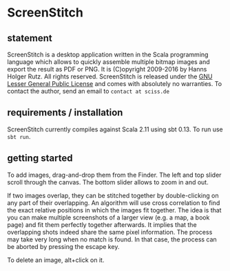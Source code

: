 # ScreenStitch

## statement

ScreenStitch is a desktop application written in the Scala programming language which allows to quickly assemble multiple bitmap images and export the result as PDF or PNG. It is (C)opyright 2009-2016 by Hanns Holger Rutz. All rights reserved. ScreenStitch is released under the [GNU Lesser General Public License](https://raw.github.com/Sciss/ScreenStitch/master/licenses/ScreenStitch-License.txt) and comes with absolutely no warranties. To contact the author, send an email to `contact at sciss.de`

## requirements / installation

ScreenStitch currently compiles against Scala 2.11 using sbt 0.13. To run use `sbt run`.

## getting started

To add images, drag-and-drop them from the Finder. The left and top slider scroll through the canvas. The bottom slider allows to zoom in and out.

If two images overlap, they can be stitched together by double-clicking on any part of their overlapping. An algorithm will use cross correlation to find the exact relative positions in which the images fit together. The idea is that you can make multiple screenshots of a larger view (e.g. a map, a book page) and fit them perfectly together afterwards. It implies that the overlapping shots indeed share the same pixel information. The process may take very long when no match is found. In that case, the process can be aborted by pressing the escape key.

To delete an image, alt+click on it.
